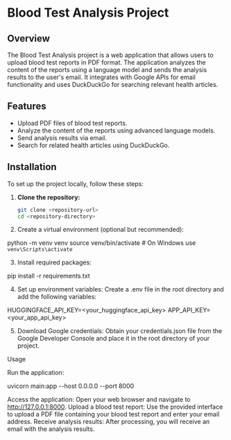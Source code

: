 # Blood Test Analysis Project

## Overview

The Blood Test Analysis project is a web application that allows users to upload blood test reports in PDF format. The application analyzes the content of the reports using a language model and sends the analysis results to the user's email. It integrates with Google APIs for email functionality and uses DuckDuckGo for searching relevant health articles.

## Features

- Upload PDF files of blood test reports.
- Analyze the content of the reports using advanced language models.
- Send analysis results via email.
- Search for related health articles using DuckDuckGo.

## Installation

To set up the project locally, follow these steps:

1. **Clone the repository:**
   ```bash
   git clone <repository-url>
   cd <repository-directory>
   

2. Create a virtual environment (optional but recommended):

python -m venv venv
source venv/bin/activate  # On Windows use `venv\Scripts\activate`

3. Install required packages:

pip install -r requirements.txt


4. Set up environment variables:
Create a .env file in the root directory and add the following variables:

HUGGINGFACE_API_KEY=<your_huggingface_api_key>
APP_API_KEY=<your_app_api_key>

5. Download Google credentials:
Obtain your credentials.json file from the Google Developer Console and place it in the root directory of your project.





Usage

Run the application:

uvicorn main:app --host 0.0.0.0 --port 8000

Access the application:
Open your web browser and navigate to http://127.0.0.1:8000.
Upload a blood test report:
Use the provided interface to upload a PDF file containing your blood test report and enter your email address.
Receive analysis results:
After processing, you will receive an email with the analysis results.
